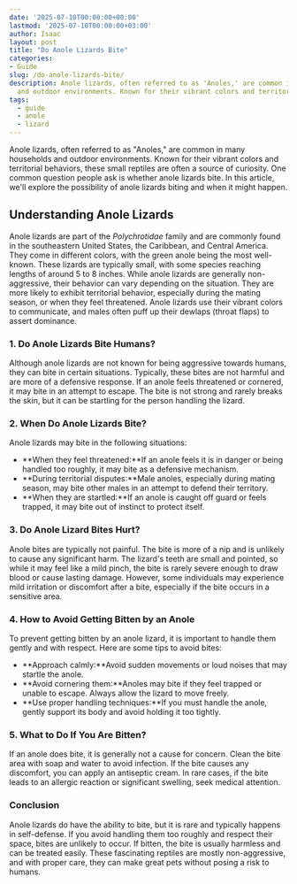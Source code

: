 ```yaml
---
date: '2025-07-10T00:00:00+00:00'
lastmod: '2025-07-10T00:00:00+03:00'
author: Isaac
layout: post
title: "Do Anole Lizards Bite"
categories:
- Guide
slug: /do-anole-lizards-bite/
description: Anole lizards, often referred to as 'Anoles,' are common in many households
  and outdoor environments. Known for their vibrant colors and territorial behavi...
tags: 
  - guide
  - anole
  - lizard
---
```

Anole lizards, often referred to as "Anoles," are common in many households and outdoor environments. Known for their vibrant colors and territorial behaviors, these small reptiles are often a source of curiosity. One common question people ask is whether anole lizards bite. In this article, we'll explore the possibility of anole lizards biting and when it might happen.
## Understanding Anole Lizards
Anole lizards are part of the
*Polychrotidae*
family and are commonly found in the southeastern United States, the Caribbean, and Central America. They come in different colors, with the green anole being the most well-known. These lizards are typically small, with some species reaching lengths of around 5 to 8 inches.
While anole lizards are generally non-aggressive, their behavior can vary depending on the situation. They are more likely to exhibit territorial behavior, especially during the mating season, or when they feel threatened. Anole lizards use their vibrant colors to communicate, and males often puff up their dewlaps (throat flaps) to assert dominance.
### 1. Do Anole Lizards Bite Humans?
Although anole lizards are not known for being aggressive towards humans, they can bite in certain situations. Typically, these bites are not harmful and are more of a defensive response. If an anole feels threatened or cornered, it may bite in an attempt to escape. The bite is not strong and rarely breaks the skin, but it can be startling for the person handling the lizard.
### 2. When Do Anole Lizards Bite?
Anole lizards may bite in the following situations:
- **When they feel threatened:**If an anole feels it is in danger or being handled too roughly, it may bite as a defensive mechanism.
- **During territorial disputes:**Male anoles, especially during mating season, may bite other males in an attempt to defend their territory.
- **When they are startled:**If an anole is caught off guard or feels trapped, it may bite out of instinct to protect itself.
### 3. Do Anole Lizard Bites Hurt?
Anole bites are typically not painful. The bite is more of a nip and is unlikely to cause any significant harm. The lizard's teeth are small and pointed, so while it may feel like a mild pinch, the bite is rarely severe enough to draw blood or cause lasting damage. However, some individuals may experience mild irritation or discomfort after a bite, especially if the bite occurs in a sensitive area.
### 4. How to Avoid Getting Bitten by an Anole
To prevent getting bitten by an anole lizard, it is important to handle them gently and with respect. Here are some tips to avoid bites:
- **Approach calmly:**Avoid sudden movements or loud noises that may startle the anole.
- **Avoid cornering them:**Anoles may bite if they feel trapped or unable to escape. Always allow the lizard to move freely.
- **Use proper handling techniques:**If you must handle the anole, gently support its body and avoid holding it too tightly.
### 5. What to Do If You Are Bitten?
If an anole does bite, it is generally not a cause for concern. Clean the bite area with soap and water to avoid infection. If the bite causes any discomfort, you can apply an antiseptic cream. In rare cases, if the bite leads to an allergic reaction or significant swelling, seek medical attention.
### Conclusion
Anole lizards do have the ability to bite, but it is rare and typically happens in self-defense. If you avoid handling them too roughly and respect their space, bites are unlikely to occur. If bitten, the bite is usually harmless and can be treated easily. These fascinating reptiles are mostly non-aggressive, and with proper care, they can make great pets without posing a risk to humans.
